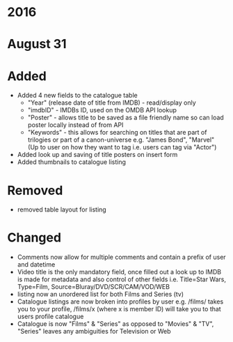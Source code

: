 # 2016 #
# August 31
# Added 
  - Added 4 new fields to the catalogue table
    - "Year" (release date of title from IMDB) - read/display only
    - "imdbID" - IMDBs ID, used on the OMDB API lookup
    - "Poster" - allows title to be saved as a file friendly name so can load poster locally instead of from API
    - "Keywords" - this allows for searching on titles that are part of trilogies or part of a canon-universe e.g. "James Bond", "Marvel" (Up to user on how they want to tag i.e. users can tag via "Actor")
  - Added look up and saving of title posters on insert form
  - Added thumbnails to catalogue listing

# Removed 
  - removed table layout for listing

# Changed 
  - Comments now allow for multiple comments and contain a prefix of user and datetime
  - Video title is the only mandatory field, once filled out a look up to IMDB is made for metadata and also control of other fields i.e. Title=Star Wars, Type=Film, Source=Bluray/DVD/SCR/CAM/VOD/WEB	
  - listing now an unordered list for both Films and Series (tv)
  - Catalogue listings are now broken into profiles by user e.g. /films/ takes you to your profile, /films/x (where x is member ID) will take you to that users profile catalogue
  - Catalogue is now "Films" &  "Series" as opposed to "Movies" & "TV", "Series" leaves any ambiguities for Television or Web
